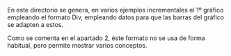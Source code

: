 En este directorio se genera, en varios ejemplos incrementales el 1º gráfico empleando el formato Div, empleando datos para que las barras del gráfico se adapten a estos.

Como se comenta en el apartado 2, éste formato no se usa de forma habitual, pero permite mostrar varios conceptos.
